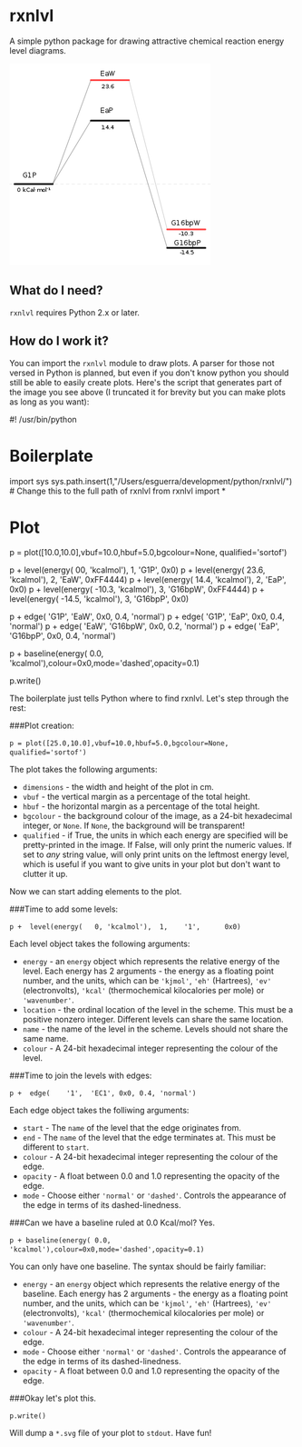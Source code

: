 rxnlvl
======

A simple python package for drawing attractive chemical reaction energy level diagrams.

![An energy level diagram](test.png)

What do I need?
------
`rxnlvl` requires Python 2.x or later.

How do I work it?
------
You can import the `rxnlvl` module to draw plots. A parser for those not versed in Python is planned, but even if you don't know python you should still be able to easily create plots. Here's the script that generates part of the image you see above (I truncated it for brevity but you can make plots as long as you want):

#! /usr/bin/python

# Boilerplate
import sys
sys.path.insert(1,"/Users/esguerra/development/python/rxnlvl/") # Change this to the full path of rxnlvl
from rxnlvl import *

# Plot
p = plot([10.0,10.0],vbuf=10.0,hbuf=5.0,bgcolour=None, qualified='sortof')

p +  level(energy(   00,     'kcalmol'),  1,  'G1P',         0x0)
p +  level(energy(   23.6,   'kcalmol'),  2,  'EaW',    0xFF4444)
p +  level(energy(   14.4,   'kcalmol'),  2,  'EaP',         0x0)
p +  level(energy(  -10.3,   'kcalmol'),  3,  'G16bpW', 0xFF4444)
p +  level(energy(  -14.5,   'kcalmol'),  3,  'G16bpP',      0x0)

p +  edge(  'G1P',  'EaW',   0x0, 0.4, 'normal')
p +  edge(  'G1P',  'EaP',   0x0, 0.4, 'normal')
p +  edge(  'EaW', 'G16bpW', 0x0, 0.2, 'normal')
p +  edge(  'EaP', 'G16bpP', 0x0, 0.4, 'normal')

p + baseline(energy( 0.0, 'kcalmol'),colour=0x0,mode='dashed',opacity=0.1)

p.write()


The boilerplate just tells Python where to find rxnlvl. Let's step through the rest:

###Plot creation:

    p = plot([25.0,10.0],vbuf=10.0,hbuf=5.0,bgcolour=None, qualified='sortof')
    
The plot takes the following arguments:
- `dimensions` - the width and height of the plot in cm.
- `vbuf` - the vertical margin as a percentage of the total height.
- `hbuf` - the horizontal margin as a percentage of the total height.
- `bgcolour` - the background colour of the image, as a 24-bit hexadecimal integer, or `None`. If `None`, the background will be transparent!
- `qualified` - if True, the units in which each energy are specified will be pretty-printed in the image. If False, will only print the numeric values. If set to *any* string value, will only print units on the leftmost energy level, which is useful if you want to give units in your plot but don't want to clutter it up.

Now we can start adding elements to the plot.

###Time to add some levels:

    p +  level(energy(   0, 'kcalmol'),  1,    '1',      0x0)

Each level object takes the following arguments:
- `energy` - an `energy` object which represents the relative energy of the level. Each energy has 2 arguments - the energy as a floating point number, and the units, which can be `'kjmol'`, `'eh'` (Hartrees), `'ev'` (electronvolts), `'kcal'` (thermochemical kilocalories per mole) or `'wavenumber'`.
- `location` - the ordinal location of the level in the scheme. This must be a positive nonzero integer. Different levels can share the same location.
- `name` - the name of the level in the scheme. Levels should not share the same name.
- `colour` - A 24-bit hexadecimal integer representing the colour of the level.

###Time to join the levels with edges:

    p +  edge(    '1',  'EC1', 0x0, 0.4, 'normal')

Each edge object takes the folliwing arguments:
- `start` - The `name` of the level that the edge originates from.
- `end` - The `name` of the level that the edge terminates at. This must be different to `start`.
- `colour` - A 24-bit hexadecimal integer representing the colour of the edge.
- `opacity` - A float between 0.0 and 1.0 representing the opacity of the edge.
- `mode` - Choose either `'normal'` or `'dashed'`. Controls the appearance of the edge in terms of its dashed-linedness.

###Can we have a baseline ruled at 0.0 Kcal/mol? Yes.

    p + baseline(energy( 0.0, 'kcalmol'),colour=0x0,mode='dashed',opacity=0.1)

You can only have one baseline. The syntax should be fairly familiar:
- `energy` - an `energy` object which represents the relative energy of the baseline. Each energy has 2 arguments - the energy as a floating point number, and the units, which can be `'kjmol'`, `'eh'` (Hartrees), `'ev'` (electronvolts), `'kcal'` (thermochemical kilocalories per mole) or `'wavenumber'`.
- `colour` - A 24-bit hexadecimal integer representing the colour of the edge.
- `mode` - Choose either `'normal'` or `'dashed'`. Controls the appearance of the edge in terms of its dashed-linedness.
- `opacity` - A float between 0.0 and 1.0 representing the opacity of the edge.

###Okay let's plot this.

    p.write()

Will dump a `*.svg` file of your plot to `stdout`. Have fun!
